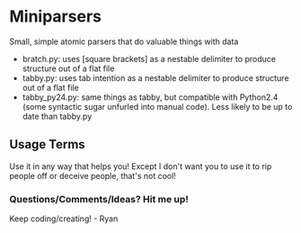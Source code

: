 # Miniparsers #

Small, simple atomic parsers that do valuable things with data

* bratch.py: uses [square brackets] as a nestable delimiter to produce structure out of a flat file
* tabby.py: uses tab intention as a nestable delimiter to produce structure out of a flat file
* tabby_py24.py: same things as tabby, but compatible with Python2.4 (some syntactic sugar unfurled into manual code).  Less likely to be up to date than tabby.py

## Usage Terms ##
Use it in any way that helps you!  Except I don't want you to use it to rip people off or deceive people, that's not cool!

### Questions/Comments/Ideas?  Hit me up! ###
Keep coding/creating! - Ryan
